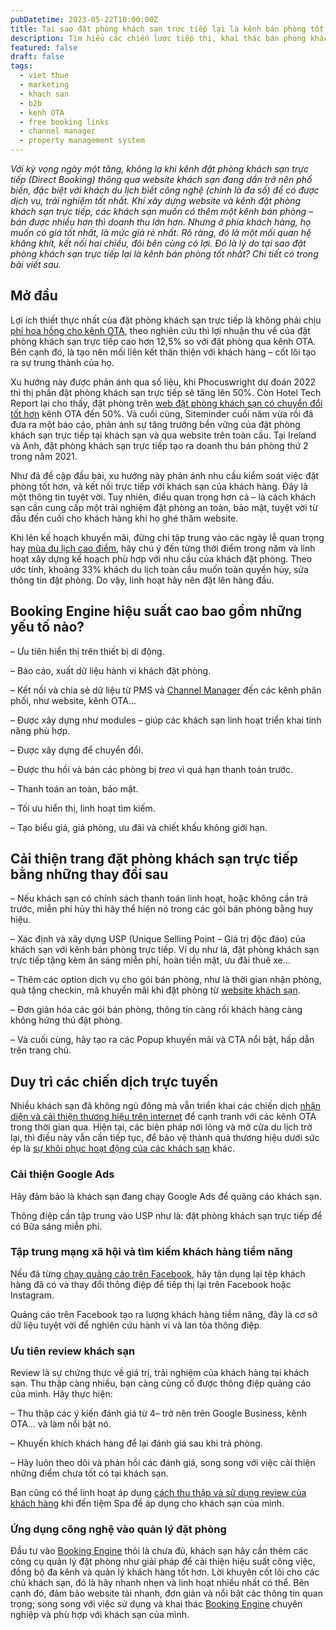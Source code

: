 ```yaml
---
pubDatetime: 2023-05-22T10:00:00Z
title: Tại sao đặt phòng khách sạn trực tiếp lại là kênh bán phòng tốt nhất?
description: Tìm hiểu các chiến lược tiếp thị, khai thác bán phòng khách sạn hiệu quả trong chuỗi bài viết sau của nhavantuonglai để áp dụng và đem lại hiệu quả thiết thực cho giải pháp của bạn.
featured: false
draft: false
tags:
  - viet thue
  - marketing
  - khach san
  - b2b
  - kenh OTA
  - free booking links
  - channel manager
  - property management system
---
```


_Với kỳ vọng ngày một tăng, không lạ khi kênh đặt phòng khách sạn trực tiếp (Direct Booking) thông qua website khách sạn đang dần trở nên phổ biến, đặc biệt với khách du lịch biết công nghệ (chính là đa số) để có được dịch vụ, trải nghiệm tốt nhất. Khi xây dựng website và kênh đặt phòng khách sạn trực tiếp, các khách sạn muốn có thêm một kênh bán phòng – bán được nhiều hơn thì doanh thu lớn hơn. Nhưng ở phía khách hàng, họ muốn có giá tốt nhất, là mức giá rẻ nhất. Rõ ràng, đó là một mối quan hệ khăng khít, kết nối hai chiều, đôi bên cùng có lợi. Đó là lý do tại sao đặt phòng khách sạn trực tiếp lại là kênh bán phòng tốt nhất? Chi tiết có trong bài viết sau._

## Mở đầu

Lợi ích thiết thực nhất của đặt phòng khách sạn trực tiếp là không phải chịu [phí hoa hồng cho kênh OTA](https://nhavantuonglai.com/posts/), theo nghiên cứu thì lợi nhuận thu về của đặt phòng khách sạn trực tiếp cao hơn 12,5% so với đặt phòng qua kênh OTA. Bên cạnh đó, là tạo nên mối liên kết thân thiện với khách hàng – cốt lõi tạo ra sự trung thành của họ.

Xu hướng này được phản ánh qua số liệu, khi Phocuswright dự đoán 2022 thì thị phần đặt phòng khách sạn trực tiếp sẽ tăng lên 50%. Còn Hotel Tech Report lại cho thấy, đặt phòng trên [web đặt phòng khách sạn có chuyển đổi tốt hơn](https://nhavantuonglai.com/posts/) kênh OTA đến 50%. Và cuối cùng, Siteminder cuối năm vừa rồi đã đưa ra một báo cáo, phản ánh sự tăng trưởng bền vững của đặt phòng khách sạn trực tiếp tại khách sạn và qua website trên toàn cầu. Tại Ireland và Anh, đặt phòng khách sạn trực tiếp tạo ra doanh thu bán phòng thứ 2 trong năm 2021.

Như đã đề cập đầu bài, xu hướng này phản ánh nhu cầu kiểm soát việc đặt phòng tốt hơn, và kết nối trực tiếp với khách sạn của khách hàng. Đây là một thông tin tuyệt vời. Tuy nhiên, điều quan trọng hơn cả – là cách khách sạn cần cung cấp một trải nghiệm đặt phòng an toàn, bảo mật, tuyệt vời từ đầu đến cuối cho khách hàng khi họ ghé thăm website.

Khi lên kế hoạch khuyến mãi, đừng chỉ tập trung vào các ngày lễ quan trọng hay [mùa du lịch cao điểm](https://nhavantuonglai.com/posts/), hãy chú ý đến từng thời điểm trong năm và linh hoạt xây dựng kế hoạch phù hợp với nhu cầu của khách đặt phòng. Theo ước tính, khoảng 33% khách du lịch toàn cầu muốn toàn quyền hủy, sửa thông tin đặt phòng. Do vậy, linh hoạt hãy nên đặt lên hàng đầu.

## Booking Engine hiệu suất cao bao gồm những yếu tố nào?

– Ưu tiên hiển thị trên thiết bị di động.

– Báo cáo, xuất dữ liệu hành vi khách đặt phòng.

– Kết nối và chia sẻ dữ liệu từ PMS và [Channel Manager](https://nhavantuonglai.com/posts/giai-phap-channel-manager-nao-tot-nhat-cho-khach-san-vua-va-nho) đến các kênh phân phối, như website, kênh OTA…

– Được xây dựng như modules – giúp các khách sạn linh hoạt triển khai tính năng phù hợp.

– Được xây dựng để chuyển đổi.

– Được thu hồi và bán các phòng bị _treo_ vì quá hạn thanh toán trước.

– Thanh toán an toàn, bảo mật.

– Tối ưu hiển thị, linh hoạt tìm kiếm.

– Tạo biểu giá, giá phòng, ưu đãi và chiết khấu không giới hạn.

## Cải thiện trang đặt phòng khách sạn trực tiếp bằng những thay đổi sau

– Nếu khách sạn có chính sách thanh toán linh hoạt, hoặc không cần trả trước, miễn phí hủy thì hãy thể hiện nó trong các gói bán phòng bằng huy hiệu.

– Xác định và xây dựng USP (Unique Selling Point – Giá trị độc đáo) của khách sạn với kênh bán phòng trực tiếp. Ví dụ như là, đặt phòng khách sạn trực tiếp tặng kèm ăn sáng miễn phí, hoàn tiền mặt, ưu đãi thuê xe…

– Thêm các option dịch vụ cho gói bán phòng, như là thời gian nhận phòng, quà tặng checkin, mã khuyến mãi khi đặt phòng từ [website khách sạn](https://nhavantuonglai.com/posts/).

– Đơn giản hóa các gói bán phòng, thông tin càng rối khách hàng càng không hứng thú đặt phòng.

– Và cuối cùng, hãy tạo ra các Popup khuyến mãi và CTA nổi bật, hấp dẫn trên trang chủ.

## Duy trì các chiến dịch trực tuyến

Nhiều khách sạn đã không ngủ đông mà vẫn triển khai các chiến dịch [nhận diện và cải thiện thương hiệu trên internet](https://nhavantuonglai.com/posts/) để cạnh tranh với các kênh OTA trong thời gian qua. Hiện tại, các biện pháp nới lỏng và mở cửa du lịch trở lại, thì điều này vẫn cần tiếp tục, để bảo vệ thành quả thương hiệu dưới sức ép là [sự khôi phục hoạt động của các khách sạn](https://nhavantuonglai.com/posts/) khác.

### Cải thiện Google Ads

Hãy đảm bảo là khách sạn đang chạy Google Ads để quảng cáo khách sạn.

Thông điệp cần tập trung vào USP như là: đặt phòng khách sạn trực tiếp để có Bữa sáng miễn phí.

### Tập trung mạng xã hội và tìm kiếm khách hàng tiềm năng

Nếu đã từng [chạy quảng cáo trên Facebook](https://nhavantuonglai.com/posts/), hãy tận dụng lại tệp khách hàng đã có và thay đổi thông điệp để tiếp thị lại trên Facebook hoặc Instagram.

Quảng cáo trên Facebook tạo ra lượng khách hàng tiềm năng, đây là cơ sở dữ liệu tuyệt vời để nghiên cứu hành vi và lan tỏa thông điệp.

### Ưu tiên review khách sạn

Review là sự chứng thực về giá trị, trải nghiệm của khách hàng tại khách sạn. Thu thập càng nhiều, bạn càng củng cố được thông điệp quảng cáo của mình. Hãy thực hiện:

– Thu thập các ý kiến đánh giá từ 4– trở nên trên Google Business, kênh OTA… và làm nổi bật nó.

– Khuyến khích khách hàng để lại đánh giá sau khi trả phòng.

– Hãy luôn theo dõi và phản hồi các đánh giá, song song với việc cải thiện những điểm chưa tốt có tại khách sạn.

Bạn cũng có thể linh hoạt áp dụng [cách thu thập và sử dụng review của khách hàng](https://nhavantuonglai.com/posts/lam-the-nao-de-thu-hut-them-khach-hang-den-tiem-spa-thong-qua-bai-danh-gia-truc-tuyen) khi đến tiệm Spa để áp dụng cho khách sạn của mình.

### Ứng dụng công nghệ vào quản lý đặt phòng

Đầu tư vào [Booking Engine](https://nhavantuonglai.com/posts/lam-the-nao-de-chon-booking-engine-tot-nhat) thôi là chưa đủ, khách sạn hãy cần thêm các công cụ quản lý đặt phòng như giải pháp để cải thiện hiệu suất công việc, đồng bộ đa kênh và quản lý khách hàng tốt hơn. Lời khuyên cốt lõi cho các chủ khách sạn, đó là hãy nhanh nhẹn và linh hoạt nhiều nhất có thể. Bên cạnh đó, đảm bảo website tải nhanh, đơn giản và nổi bật các thông tin quan trọng; song song với việc sử dụng và khai thác [Booking Engine](https://nhavantuonglai.com/posts/khai-thac-du-lieu-tu-booking-engine-de-tang-luong-dat-phong-truc-tiep-cho-khach-san) chuyên nghiệp và phù hợp với khách sạn của mình.